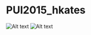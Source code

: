 # PUI2015_hkates

![Alt text](/Users/hannahbkates/Desktop/pwd_proof.png)
![Alt text](/Users/hannahbkates/Desktop/bash.png)